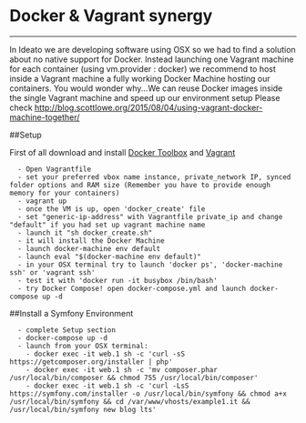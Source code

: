 # Docker & Vagrant synergy
---

In Ideato we are developing software using OSX so we had to find a solution about no native support for Docker.
Instead launching one Vagrant machine for each container (using vm.provider : docker) we recommend to host inside a Vagrant machine a fully working Docker Machine hosting our containers.
You would wonder why...We can reuse Docker images inside the single Vagrant machine and speed up our environment setup
Please check http://blog.scottlowe.org/2015/08/04/using-vagrant-docker-machine-together/


##Setup

First of all download and install [Docker Toolbox](https://www.docker.com/products/docker-toolbox) and [Vagrant](https://www.vagrantup.com/downloads.html)

```
  - Open Vagrantfile
  - set your preferred vbox name instance, private_network IP, synced folder options and RAM size (Remember you have to provide enough memory for your containers)
  - vagrant up
  - once the VM is up, open 'docker_create' file
  - set "generic-ip-address" with Vagrantfile private_ip and change "default" if you had set up vagrant machine name
  - launch it "sh docker_create.sh"
  - it will install the Docker Machine
  - launch docker-machine env default
  - launch eval "$(docker-machine env default)"
  - in your OSX terminal try to launch 'docker ps', 'docker-machine ssh' or 'vagrant ssh'
  - test it with 'docker run -it busybox /bin/bash'
  - try Docker Compose! open docker-compose.yml and launch docker-compose up -d
```

##Install a Symfony Environment

```
  - complete Setup section
  - docker-compose up -d
  - launch from your OSX terminal:
	- docker exec -it web.1 sh -c 'curl -sS https://getcomposer.org/installer | php'
  	- docker exec -it web.1 sh -c 'mv composer.phar /usr/local/bin/composer && chmod 755 /usr/local/bin/composer'
  	- docker exec -it web.1 sh -c 'curl -LsS https://symfony.com/installer -o /usr/local/bin/symfony && chmod a+x /usr/local/bin/symfony && cd /var/www/vhosts/example1.it && /usr/local/bin/symfony new blog lts'
```
